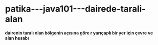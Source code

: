 # patika---java101---dairede-tarali-alan
#### dairenin taralı olan bölgenin açısına göre r yarıçaplı bir yer için çevre ve alan hesabı
